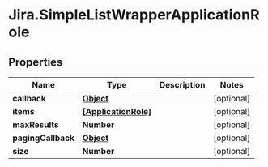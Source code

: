 # Jira.SimpleListWrapperApplicationRole

## Properties

Name | Type | Description | Notes
------------ | ------------- | ------------- | -------------
**callback** | [**Object**](.md) |  | [optional] 
**items** | [**[ApplicationRole]**](ApplicationRole.md) |  | [optional] 
**maxResults** | **Number** |  | [optional] 
**pagingCallback** | [**Object**](.md) |  | [optional] 
**size** | **Number** |  | [optional] 


